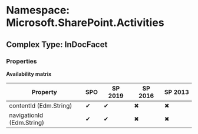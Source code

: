# Namespace: Microsoft.SharePoint.Activities

## Complex Type: InDocFacet

### Properties

**Availability matrix**

Property | SPO | SP 2019 | SP 2016 | SP 2013
----------|-----|---------|---------|--------
contentId (Edm.String) | ✔ | ✔ | ✖ | ✖
navigationId (Edm.String) | ✔ | ✔ | ✖ | ✖
